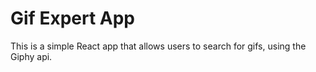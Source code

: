 # Gif Expert App

This is a simple React app that allows users to search for gifs, using the Giphy api.
